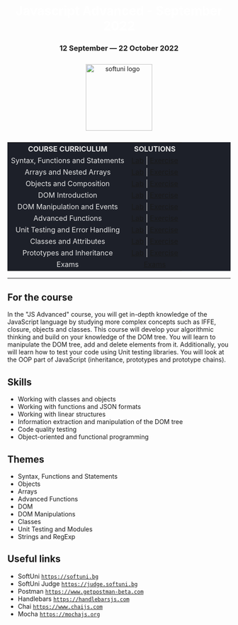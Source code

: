 <div align="center">
<h1 style="color:white">Javascript Advanced - September 2022</h1>
<h3>12 September ― 22 October 2022</h3>
<img src="https://upload.wikimedia.org/wikipedia/commons/7/76/Logo_Software_University_%28SoftUni%29_-_blue.png" 
  alt="softuni logo"
  style="position:relative; width:150px; padding:10px; margin: 0 auto;"
  />

<table style="width:100%; max-width:1000px; background-color:#1d2029; color:#e4e4e4">
<tr>
  <th style="text-align:center; vertical-align: middle;">COURSE  CURRICULUM</th>
  <th style="text-align:center; vertical-align: middle;">SOLUTIONS</th>
</tr>
<tr>
  <td style="text-align:center; vertical-align: middle;">Syntax, Functions and Statements</td>
  <td style="text-align:center; vertical-align: middle;">
    <a href="https://github.com/DimitarMitev92/JS-Advanced/tree/main/01.%20Syntax%2C%20Functions%20and%20Statements%20-%20Lab">Lab</a> |
    <a href="https://github.com/DimitarMitev92/JavaScript-Advanced/tree/main/02.%20Syntax%2C%20Functions%20and%20Statements%20-%20Exercise">Exercise</a> 
  </td>
</tr>
<tr>
  <td style="text-align: center; vertical-align: middle;">Arrays and Nested Arrays</td>
  <td style="text-align: center; vertical-align: middle;">
    <a href="https://github.com/DimitarMitev92/JavaScript-Advanced/tree/main/03.%20Arrays%20and%20Nested%20Arrays%20-%20Lab">Lab</a> |
    <a href="https://github.com/DimitarMitev92/JavaScript-Advanced/tree/main/04.%20Arrays%20and%20Nested%20Arrays%20-%20Exercise">Exercise</a> 
  </td>
</tr>
<tr>
  <td style="text-align: center; vertical-align: middle;">Objects and Composition</td>
  <td style="text-align: center; vertical-align: middle;">
    <a href="https://github.com/DimitarMitev92/JavaScript-Advanced/tree/main/05.%20Objects%20and%20Composition%20-%20Lab">Lab</a> |
    <a href="https://github.com/DimitarMitev92/JavaScript-Advanced/tree/main/06.%20Objects%20and%20Composition%20-%20Exercise">Exercise</a> 
  </td>
</tr>
<tr>
  <td style="text-align: center; vertical-align: middle;">DOM Introduction</td>
  <td style="text-align: center; vertical-align: middle;">
    <a href="https://github.com/DimitarMitev92/JavaScript-Advanced/tree/main/07.%20DOM%20Introduction%20-%20Lab">Lab</a> |
    <a href="https://github.com/DimitarMitev92/JavaScript-Advanced/tree/main/08.%20DOM%20Introduction%20-%20Exercise">Exercise</a> 
  </td>
</tr>
<tr>
  <td style="text-align: center; vertical-align: middle;">DOM Manipulation and Events</td>
  <td style="text-align: center; vertical-align: middle;">
    <a href="https://github.com/DimitarMitev92/JavaScript-Advanced/tree/main/09.%20DOM%20Manipulation%20and%20Events%20-%20Lab">Lab</a> |
    <a href="https://github.com/DimitarMitev92/JavaScript-Advanced/tree/main/10.%20DOM%20Manipulation%20and%20Events%20-%20Exercise">Exercise</a> 
  </td>
</tr>
<tr>
  <td style="text-align: center; vertical-align: middle;">Advanced Functions</td>
  <td style="text-align: center; vertical-align: middle;">
    <a href="https://github.com/DimitarMitev92/JavaScript-Advanced/tree/main/11.%20Advanced%20Functions%20-%20Lab">Lab</a> |
    <a href="https://github.com/DimitarMitev92/JavaScript-Advanced/tree/main/12.%20Advanced%20Functions%20-%20Exercise">Exercise</a> 
  </td>
</tr>
<tr>
  <td style="text-align: center; vertical-align: middle;">Unit Testing and Error Handling</td>
  <td style="text-align: center; vertical-align: middle;">
    <a href="https://github.com/DimitarMitev92/JavaScript-Advanced/tree/main/13.%20Unit%20Testing%20and%20Error%20Handling%20-%20Lab">Lab</a> |
    <a href="https://github.com/DimitarMitev92/JavaScript-Advanced/tree/main/14.%20Unit%20Testing%20and%20Error%20Handling%20-%20Exercise">Exercise</a> 
  </td>
</tr>
<tr>
  <td style="text-align: center; vertical-align: middle;">Classes and Attributes</td>
  <td style="text-align: center; vertical-align: middle;">
    <a href="https://github.com/DimitarMitev92/JavaScript-Advanced/tree/main/15.%20Classes%20and%20Attributes%20-%20Lab">Lab</a> |
    <a href="https://github.com/DimitarMitev92/JavaScript-Advanced/tree/main/16.%20Classes%20and%20Attributes%20-%20Exercise">Exercise</a> 
  </td>
</tr>
<tr>
  <td style="text-align: center; vertical-align: middle;">Prototypes and Inheritance</td>
  <td style="text-align: center; vertical-align: middle;">
    <a href="https://github.com/DimitarMitev92/JavaScript-Advanced/tree/main/17.%20Prototypes%20and%20Inheritance%20-%20Lab">Lab</a> |
    <a href="https://github.com/DimitarMitev92/JavaScript-Advanced/tree/main/18.%20Prototypes%20and%20Inheritance%20-%20Exercise">Exercise</a> 
  </td>
</tr>
<tr>
  <td style="text-align: center; vertical-align: middle;">Exams</td>
  <td style="text-align: center; vertical-align: middle;">
    <a href="https://github.com/DimitarMitev92/JavaScript-Advanced/tree/main/19.%20Exams">Exams</a>
  </td>
</tr>
</table>
</div>

---

## For the course

In the "JS Advanced" course, you will get in-depth knowledge of the JavaScript language by studying more complex concepts such as IFFE, closure, objects and classes. This course will develop your algorithmic thinking and build on your knowledge of the DOM tree. You will learn to manipulate the DOM tree, add and delete elements from it. Additionally, you will learn how to test your code using Unit testing libraries. You will look at the OOP part of JavaScript (inheritance, prototypes and prototype chains).

## Skills

- Working with classes and objects
- Working with functions and JSON formats
- Working with linear structures
- Information extraction and manipulation of the DOM tree
- Code quality testing
- Object-oriented and functional programming

## Themes

- Syntax, Functions and Statements
- Objects
- Arrays
- Advanced Functions
- DOM
- DOM Manipulations
- Classes
- Unit Testing and Modules
- Strings and RegExp

## Useful links

- SoftUni 
<a href="https://softuni.bg">`https://softuni.bg`</a>
- SoftUni Judge 
<a href="https://judge.softuni.bg">`https://judge.softuni.bg`</a>
- Postman 
<a href="https://www.getpostman-beta.com">`https://www.getpostman-beta.com`</a>
- Handlebars 
<a href="https://handlebarsjs.com">`https://handlebarsjs.com`</a>
- Chai 
<a href="https://www.chaijs.com">`https://www.chaijs.com`</a>
- Mocha 
<a href="https://mochajs.org">`https://mochajs.org`</a>
